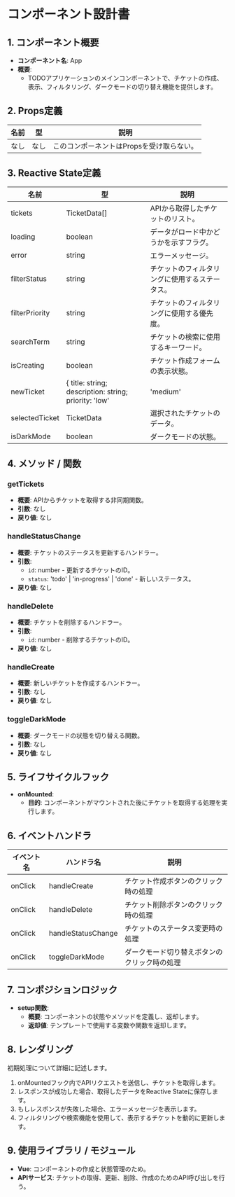 # コンポーネント設計書

## 1. コンポーネント概要
- **コンポーネント名**: App
- **概要**: 
  - TODOアプリケーションのメインコンポーネントで、チケットの作成、表示、フィルタリング、ダークモードの切り替え機能を提供します。

## 2. Props定義
| 名前 | 型 | 説明 |
|------|-----|------|
| なし | なし | このコンポーネントはPropsを受け取らない。 |

## 3. Reactive State定義
| 名前 | 型 | 説明 |
|------|-----|------|
| tickets | TicketData[] | APIから取得したチケットのリスト。 |
| loading | boolean | データがロード中かどうかを示すフラグ。 |
| error | string | エラーメッセージ。 |
| filterStatus | string | チケットのフィルタリングに使用するステータス。 |
| filterPriority | string | チケットのフィルタリングに使用する優先度。 |
| searchTerm | string | チケットの検索に使用するキーワード。 |
| isCreating | boolean | チケット作成フォームの表示状態。 |
| newTicket | { title: string; description: string; priority: 'low' | 'medium' | 'high' } | 新しいチケットのデータ。 |
| selectedTicket | TicketData | 選択されたチケットのデータ。 |
| isDarkMode | boolean | ダークモードの状態。 |

## 4. メソッド / 関数
### getTickets
- **概要**: APIからチケットを取得する非同期関数。
- **引数**: なし
- **戻り値**: なし

### handleStatusChange
- **概要**: チケットのステータスを更新するハンドラー。
- **引数**:
  - `id`: number - 更新するチケットのID。
  - `status`: 'todo' | 'in-progress' | 'done' - 新しいステータス。
- **戻り値**: なし

### handleDelete
- **概要**: チケットを削除するハンドラー。
- **引数**:
  - `id`: number - 削除するチケットのID。
- **戻り値**: なし

### handleCreate
- **概要**: 新しいチケットを作成するハンドラー。
- **引数**: なし
- **戻り値**: なし

### toggleDarkMode
- **概要**: ダークモードの状態を切り替える関数。
- **引数**: なし
- **戻り値**: なし

## 5. ライフサイクルフック
- **onMounted**:
  - **目的**: コンポーネントがマウントされた後にチケットを取得する処理を実行します。

## 6. イベントハンドラ
| イベント名 | ハンドラ名 | 説明 |
|------------|------------|------|
| onClick | handleCreate | チケット作成ボタンのクリック時の処理 |
| onClick | handleDelete | チケット削除ボタンのクリック時の処理 |
| onClick | handleStatusChange | チケットのステータス変更時の処理 |
| onClick | toggleDarkMode | ダークモード切り替えボタンのクリック時の処理 |

## 7. コンポジションロジック
- **setup関数**:
  - **概要**: コンポーネントの状態やメソッドを定義し、返却します。
  - **返却値**: テンプレートで使用する変数や関数を返却します。

## 8. レンダリング
初期処理について詳細に記述します。
1. onMountedフック内でAPIリクエストを送信し、チケットを取得します。
2. レスポンスが成功した場合、取得したデータをReactive Stateに保存します。
3. もしレスポンスが失敗した場合、エラーメッセージを表示します。
4. フィルタリングや検索機能を使用して、表示するチケットを動的に更新します。

## 9. 使用ライブラリ / モジュール
- **Vue**: コンポーネントの作成と状態管理のため。
- **APIサービス**: チケットの取得、更新、削除、作成のためのAPI呼び出しを行う。